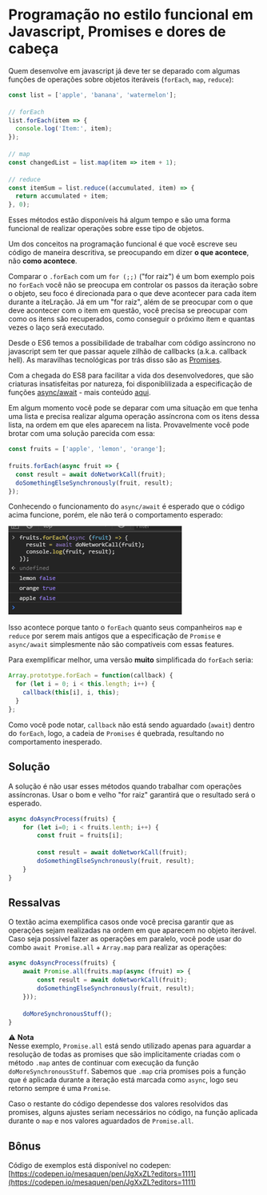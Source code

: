 # Programação no estilo funcional em Javascript, Promises e dores de cabeça

Quem desenvolve em javascript já deve ter se deparado com algumas funções de operações sobre objetos iteráveis (`forEach`, `map`, `reduce`):

```javascript
const list = ['apple', 'banana', 'watermelon'];

// forEach
list.forEach(item => {
  console.log('Item:', item);
});

// map
const changedList = list.map(item => item + 1);

// reduce
const itemSum = list.reduce((accumulated, item) => {
  return accumulated + item;
}, 0);
```

Esses métodos estão disponíveis há algum tempo e são uma forma funcional de realizar operações sobre esse tipo de objetos.

Um dos conceitos na programação funcional é que você escreve seu código de maneira descritiva, se preocupando em dizer **o que acontece**, não **como acontece**.

Comparar o `.forEach` com um `for (;;)` ("for raiz") é um bom exemplo pois no `forEach` você não se preocupa em controlar os passos da iteração sobre o objeto, seu foco é direcionada para o que deve acontecer para cada item durante a iteLração. Já em um "for raiz", além de se preocupar com o que deve acontecer com o item em questão, você precisa se preocupar com como os itens são recuperados, como conseguir o próximo item e quantas vezes o laço será executado.

Desde o ES6 temos a possibilidade de trabalhar com código assíncrono no javascript sem ter que passar aquele zilhão de callbacks (a.k.a. callback hell). As maravilhas tecnológicas por trás disso são as [Promises](https://developer.mozilla.org/pt-BR/docs/Web/JavaScript/Reference/Global_Objects/Promise).

Com a chegada do ES8 para facilitar a vida dos desenvolvedores, que são criaturas insatisfeitas por natureza, foi disponiblilizada a especificação de funções [async/await](https://developer.mozilla.org/pt-BR/docs/Web/JavaScript/Reference/Operators/await) - mais conteúdo [aqui](https://developer.mozilla.org/en-US/docs/Learn/JavaScript/Asynchronous/Async_await).

Em algum momento você pode se deparar com uma situação em que tenha uma lista e precisa realizar alguma operação assíncrona com os itens dessa lista, na ordem em que eles aparecem na lista. Provavelmente você pode brotar com uma solução parecida com essa:

```javascript
const fruits = ['apple', 'lemon', 'orange'];

fruits.forEach(async fruit => {
  const result = await doNetworkCall(fruit);
  doSomethingElseSynchronously(fruit, result);
});
```

Conhecendo o funcionamento do `async/await` é esperado que o código acima funcione, porém, ele não terá o comportamento esperado:

![async fail](./fail.png)

Isso acontece porque tanto o `forEach` quanto seus companheiros `map` e `reduce` por serem mais antigos que a especificação de `Promise` e `async/await` simplesmente não são compatíveis com essas features.

Para exemplificar melhor, uma versão **muito** simplificada do `forEach` seria:

```javascript
Array.prototype.forEach = function(callback) {
  for (let i = 0; i < this.length; i++) {
    callback(this[i], i, this);
  }
};
```

Como você pode notar, `callback` não está sendo aguardado (`await`) dentro do `forEach`, logo, a cadeia de `Promises` é quebrada, resultando no comportamento inesperado.

## Solução

A solução é não usar esses métodos quando trabalhar com operações assíncronas. Usar o bom e velho "for raiz" garantirá que o resultado será o esperado.

```javascript
async doAsyncProcess(fruits) {
    for (let i=0; i < fruits.lenth; i++) {
        const fruit = fruits[i];

        const result = await doNetworkCall(fruit);
        doSomethingElseSynchronously(fruit, result);
    }
}
```

## Ressalvas

O textão acima exemplifica casos onde você precisa garantir que as operações sejam realizadas na ordem em que aparecem no objeto iterável. Caso seja possível fazer as operações em paralelo, você pode usar do combo `await Promise.all` + `Array.map` para realizar as operações:

```javascript
async doAsyncProcess(fruits) {
    await Promise.all(fruits.map(async (fruit) => {
        const result = await doNetworkCall(fruit);
        doSomethingElseSynchronously(fruit, result);
    }));

    doMoreSynchronousStuff();
}
```

:warning: **Nota**  
Nesse exemplo, `Promise.all` está sendo utilizado apenas para aguardar a resolução de todas as promises que são implicitamente criadas com o método `.map` antes de continuar com execução da função `doMoreSynchronousStuff`. Sabemos que `.map` cria promises pois a função que é aplicada durante a iteração está marcada como `async`, logo seu retorno sempre é uma `Promise`.

Caso o restante do código dependesse dos valores resolvidos das promises, alguns ajustes seriam necessários no código, na função aplicada durante o `map` e nos valores aguardados de `Promise.all`.

## Bônus

Código de exemplos está disponível no codepen:  
[https://codepen.io/mesaquen/pen/JgXxZL?editors=1111](https://codepen.io/mesaquen/pen/JgXxZL?editors=1111)
